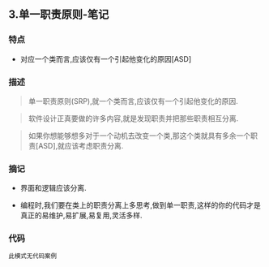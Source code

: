 ## 3.单一职责原则-笔记

### 特点

- 对应一个类而言,应该仅有一个引起他变化的原因[ASD]

### 描述

> 单一职责原则(SRP),就一个类而言,应该仅有一个引起他变化的原因.

> 软件设计正真要做的许多内容,就是发现职责并把那些职责相互分离.

> 如果你想能够想多对于一个动机去改变一个类,那这个类就具有多余一个职责[ASD],就应该考虑职责分离.

### 摘记

- 界面和逻辑应该分离.

- 编程时,我们要在类上的职责分离上多思考,做到单一职责,这样的你的代码才是真正的易维护,易扩展,易复用,灵活多样.

### 代码

```csharp
此模式无代码案例

```

